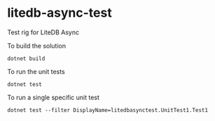 # litedb-async-test
Test rig for LiteDB Async

To build the solution

`dotnet build`

To run the unit tests

`dotnet test`

To run a single specific unit test

`dotnet test --filter DisplayName=litedbasynctest.UnitTest1.Test1`
